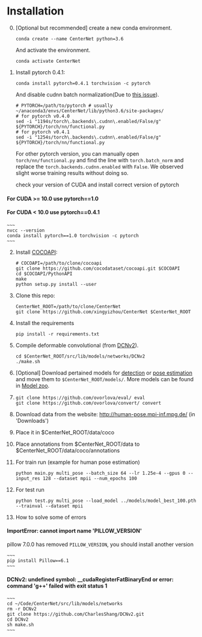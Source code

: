 # Installation


0. [Optional but recommended] create a new conda environment. 

    ~~~
    conda create --name CenterNet python=3.6
    ~~~
    And activate the environment.
    
    ~~~
    conda activate CenterNet
    ~~~

1. Install pytorch 0.4.1:

    ~~~
    conda install pytorch=0.4.1 torchvision -c pytorch
    ~~~
    
    And disable cudnn batch normalization(Due to [this issue](https://github.com/xingyizhou/pytorch-pose-hg-3d/issues/16)).
    
     ~~~
    # PYTORCH=/path/to/pytorch # usually ~/anaconda3/envs/CenterNet/lib/python3.6/site-packages/
    # for pytorch v0.4.0
    sed -i "1194s/torch\.backends\.cudnn\.enabled/False/g" ${PYTORCH}/torch/nn/functional.py
    # for pytorch v0.4.1
    sed -i "1254s/torch\.backends\.cudnn\.enabled/False/g" ${PYTORCH}/torch/nn/functional.py
     ~~~
     
     For other pytorch version, you can manually open `torch/nn/functional.py` and find the line with `torch.batch_norm` and replace the `torch.backends.cudnn.enabled` with `False`. We observed slight worse training results without doing so. 

    check your version of CUDA and install correct version of pytorch

#### For CUDA >= 10.0 use pytorch==1.0

#### For CUDA < 10.0 use pytorch==0.4.1

    ~~~
    nvcc --version
    conda install pytorch==1.0 torchvision -c pytorch
    ~~~


     
2. Install [COCOAPI](https://github.com/cocodataset/cocoapi):

    ~~~
    # COCOAPI=/path/to/clone/cocoapi
    git clone https://github.com/cocodataset/cocoapi.git $COCOAPI
    cd $COCOAPI/PythonAPI
    make
    python setup.py install --user
    ~~~

3. Clone this repo:

    ~~~
    CenterNet_ROOT=/path/to/clone/CenterNet
    git clone https://github.com/xingyizhou/CenterNet $CenterNet_ROOT
    ~~~


4. Install the requirements

    ~~~
    pip install -r requirements.txt
    ~~~
    
    
5. Compile deformable convolutional (from [DCNv2](https://github.com/CharlesShang/DCNv2/tree/pytorch_0.4)).

    ~~~
    cd $CenterNet_ROOT/src/lib/models/networks/DCNv2
    ./make.sh
    ~~~

6. [Optional] Download pertained models for [detection]() or [pose estimation]() and move them to `$CenterNet_ROOT/models/`. More models can be found in [Model zoo](MODEL_ZOO.md).

7. 
    ~~~
    git clone https://github.com/ovorlova/eval/ eval
    git clone https://github.com/ovorlova/convert/ convert
    ~~~

8. Download data from the website: http://human-pose.mpi-inf.mpg.de/ (in 'Downloads')

9. Place it in $CenterNet_ROOT/data/coco

10. Place annotations from $CenterNet_ROOT/data to $CenterNet_ROOT/data/coco/annotations
    

11. For train run (example for human pose estimation)

    ~~~
    python main.py multi_pose --batch_size 64 --lr 1.25e-4 --gpus 0 --input_res 128 --dataset mpii --num_epochs 100 
    ~~~

12. For test run

    ~~~
    python test.py multi_pose --load_model ../models/model_best_100.pth --trainval --dataset mpii
    ~~~


13. How to solve some of errors

#### ImportError: cannot import name 'PILLOW_VERSION'

pillow 7.0.0 has removed `PILLOW_VERSION`, you should install another version

    ~~~
    pip install Pillow==6.1
    ~~~

####  DCNv2: undefined symbol: __cudaRegisterFatBinaryEnd or error: command 'g++' failed with exit status 1

    ~~~
    cd ~/Code/CenterNet/src/lib/models/networks
    rm -r DCNv2
    git clone https://github.com/CharlesShang/DCNv2.git
    cd DCNv2
    sh make.sh
    ~~~

